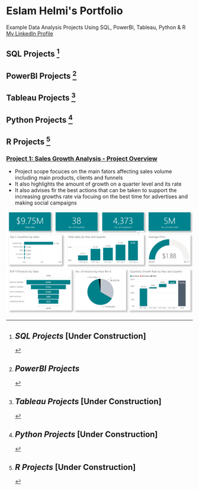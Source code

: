 # **Eslam Helmi's Portfolio**
Example Data Analysis Projects Using SQL, PowerBI, Tableau, Python & R [My LinkedIn Profile](https://www.linkedin.com/in/eslamhelmi/)

## SQL Projects [^1]
## PowerBI Projects [^2]
## Tableau Projects [^3]
## Python Projects [^4]
## R Projects [^5]

[^1]: ## *SQL Projects* [Under Construction]

[^2]: ## *PowerBI Projects*

### [Project 1: Sales Growth Analysis - Project Overview](https://github.com/eslamhelmi/SalesGrowthAnalysis/blob/main/Project1.PNG?raw=true)
* Project scope focuces on the main fators affecting sales volume including main products, clients and funnels 
* It also highlights the amount of growth on a quarter level and its rate 
* It also advises fir the best actions that can be taken to support the increasing growths rate via focuing on the best time for advertises and making social campaigns 

![](https://github.com/eslamhelmi/SalesGrowthAnalysis/blob/main/Project1.PNG)


[^3]: ## *Tableau Projects* [Under Construction]


[^4]: ## *Python Projects* [Under Construction]


[^5]: ## *R Projects* [Under Construction]

